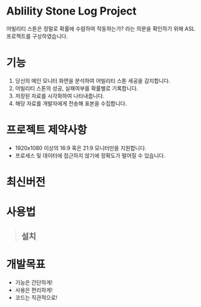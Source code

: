 # Ablility Stone Log Project
어빌리티 스톤은 정말로 확률에 수렴하여 작동하는가? 라는 의문을 확인하기 위해 ASL 프로젝트를 구상하였습니다.

# 기능
1. 당신의 메인 모니터 화면을 분석하여 어빌리티 스톤 세공을 감지합니다.
2. 어빌리티 스톤의 성공, 실패여부를 확률별로 기록합니다.
3. 저장된 자료를 시각화하여 나타내줍니다.
4. 해당 자료를 개발자에게 전송해 표본을 수집합니다.

# 프로젝트 제약사항
+ 1920x1080 이상의 16:9 혹은 21:9 모니터만을 지원합니다.
+ 프로세스 및 데이터에 접근하지 않기에 정확도가 떨어질 수 있습니다.

# 최신버전

# 사용법

>## 설치


# 개발목표
+ 기능은 간단하게!
+ 사용은 편리하게!
+ 코드는 직관적으로!
